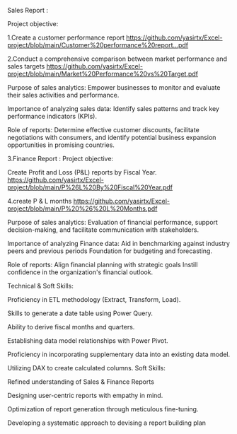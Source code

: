 Sales Report :

Project objective:

1.Create a customer performance report
https://github.com/yasirtx/Excel-project/blob/main/Customer%20performance%20report...pdf

2.Conduct a comprehensive comparison between market performance and sales targets
https://github.com/yasirtx/Excel-project/blob/main/Market%20Performance%20vs%20Target.pdf

Purpose of sales analytics: Empower businesses to monitor and evaluate their sales activities and performance.

Importance of analyzing sales data: Identify sales patterns and track key performance indicators (KPIs).

Role of reports: Determine effective customer discounts, facilitate negotiations with consumers, and identify potential business expansion opportunities in promising countries.

3.Finance Report : Project objective:

Create Profit and Loss (P&L) reports by Fiscal Year.
https://github.com/yasirtx/Excel-project/blob/main/P%26L%20By%20Fiscal%20Year.pdf

4.create P & L months
https://github.com/yasirtx/Excel-project/blob/main/P%20%26%20L%20Months.pdf

Purpose of sales analytics: Evaluation of financial performance, support decision-making, and facilitate communication with stakeholders.

Importance of analyzing Finance data: Aid in benchmarking against industry peers and previous periods Foundation for budgeting and forecasting.

Role of reports: Align financial planning with strategic goals Instill confidence in the organization's financial outlook.

Technical & Soft Skills:

Proficiency in ETL methodology (Extract, Transform, Load).

Skills to generate a date table using Power Query.

Ability to derive fiscal months and quarters.

Establishing data model relationships with Power Pivot.

Proficiency in incorporating supplementary data into an existing data model.

Utilizing DAX to create calculated columns. Soft Skills:

Refined understanding of Sales & Finance Reports

Designing user-centric reports with empathy in mind.

Optimization of report generation through meticulous fine-tuning.

Developing a systematic approach to devising a report building plan
